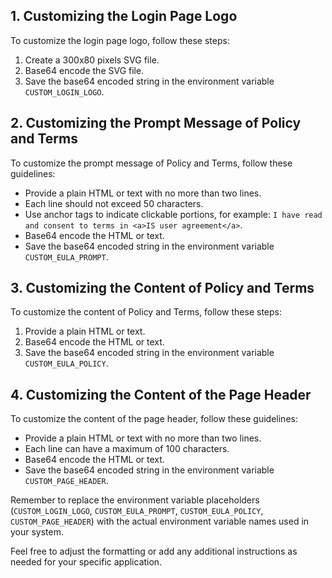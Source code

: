 ## 1. Customizing the Login Page Logo

To customize the login page logo, follow these steps:
1. Create a 300x80 pixels SVG file.
2. Base64 encode the SVG file.
3. Save the base64 encoded string in the environment variable `CUSTOM_LOGIN_LOGO`.

## 2. Customizing the Prompt Message of Policy and Terms

To customize the prompt message of Policy and Terms, follow these guidelines:
- Provide a plain HTML or text with no more than two lines.
- Each line should not exceed 50 characters.
- Use anchor tags to indicate clickable portions, for example:
  `I have read and consent to terms in <a>IS user agreement</a>`.
- Base64 encode the HTML or text.
- Save the base64 encoded string in the environment variable `CUSTOM_EULA_PROMPT`.

## 3. Customizing the Content of Policy and Terms

To customize the content of Policy and Terms, follow these steps:
1. Provide a plain HTML or text.
2. Base64 encode the HTML or text.
3. Save the base64 encoded string in the environment variable `CUSTOM_EULA_POLICY`.

## 4. Customizing the Content of the Page Header

To customize the content of the page header, follow these guidelines:
- Provide a plain HTML or text with no more than two lines.
- Each line can have a maximum of 100 characters.
- Base64 encode the HTML or text.
- Save the base64 encoded string in the environment variable `CUSTOM_PAGE_HEADER`.

Remember to replace the environment variable placeholders (`CUSTOM_LOGIN_LOGO`, `CUSTOM_EULA_PROMPT`, `CUSTOM_EULA_POLICY`, `CUSTOM_PAGE_HEADER`) with the actual environment variable names used in your system.

Feel free to adjust the formatting or add any additional instructions as needed for your specific application.
